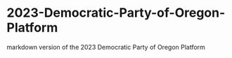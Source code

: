 # 2023-Democratic-Party-of-Oregon-Platform
markdown version of the 2023 Democratic Party of Oregon Platform
